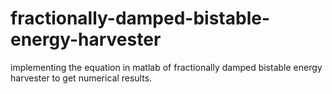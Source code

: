 # fractionally-damped-bistable-energy-harvester
implementing the equation in matlab of fractionally damped bistable energy harvester to get numerical results.
